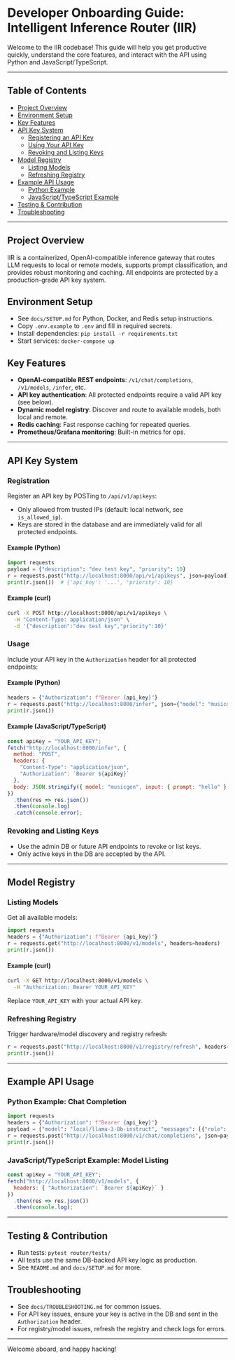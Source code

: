 # Developer Onboarding Guide: Intelligent Inference Router (IIR)

Welcome to the IIR codebase! This guide will help you get productive quickly, understand the core features, and interact with the API using Python and JavaScript/TypeScript.

---

## Table of Contents
- [Project Overview](#project-overview)
- [Environment Setup](#environment-setup)
- [Key Features](#key-features)
- [API Key System](#api-key-system)
  - [Registering an API Key](#registering-an-api-key)
  - [Using Your API Key](#using-your-api-key)
  - [Revoking and Listing Keys](#revoking-and-listing-keys)
- [Model Registry](#model-registry)
  - [Listing Models](#listing-models)
  - [Refreshing Registry](#refreshing-registry)
- [Example API Usage](#example-api-usage)
  - [Python Example](#python-example)
  - [JavaScript/TypeScript Example](#javascripttypescript-example)
- [Testing & Contribution](#testing--contribution)
- [Troubleshooting](#troubleshooting)

---

## Project Overview
IIR is a containerized, OpenAI-compatible inference gateway that routes LLM requests to local or remote models, supports prompt classification, and provides robust monitoring and caching. All endpoints are protected by a production-grade API key system.

## Environment Setup
- See `docs/SETUP.md` for Python, Docker, and Redis setup instructions.
- Copy `.env.example` to `.env` and fill in required secrets.
- Install dependencies: `pip install -r requirements.txt`
- Start services: `docker-compose up`

## Key Features
- **OpenAI-compatible REST endpoints**: `/v1/chat/completions`, `/v1/models`, `/infer`, etc.
- **API key authentication**: All protected endpoints require a valid API key (see below).
- **Dynamic model registry**: Discover and route to available models, both local and remote.
- **Redis caching**: Fast response caching for repeated queries.
- **Prometheus/Grafana monitoring**: Built-in metrics for ops.

---

## API Key System

### Registration
Register an API key by POSTing to `/api/v1/apikeys`:
- Only allowed from trusted IPs (default: local network, see `is_allowed_ip`).
- Keys are stored in the database and are immediately valid for all protected endpoints.

#### Example (Python)
```python
import requests
payload = {"description": "dev test key", "priority": 10}
r = requests.post("http://localhost:8000/api/v1/apikeys", json=payload)
print(r.json())  # {'api_key': '...', 'priority': 10}
```

#### Example (curl)
```bash
curl -X POST http://localhost:8000/api/v1/apikeys \
  -H "Content-Type: application/json" \
  -d '{"description":"dev test key","priority":10}'
```

### Usage
Include your API key in the `Authorization` header for all protected endpoints:

#### Example (Python)
```python
headers = {"Authorization": f"Bearer {api_key}"}
r = requests.post("http://localhost:8000/infer", json={"model": "musicgen", "input": {"prompt": "hello"}}, headers=headers)
print(r.json())
```

#### Example (JavaScript/TypeScript)
```js
const apiKey = "YOUR_API_KEY";
fetch("http://localhost:8000/infer", {
  method: "POST",
  headers: {
    "Content-Type": "application/json",
    "Authorization": `Bearer ${apiKey}`
  },
  body: JSON.stringify({ model: "musicgen", input: { prompt: "hello" } })
})
  .then(res => res.json())
  .then(console.log)
  .catch(console.error);
```

### Revoking and Listing Keys
- Use the admin DB or future API endpoints to revoke or list keys.
- Only active keys in the DB are accepted by the API.

---

## Model Registry

### Listing Models
Get all available models:
```python
import requests
headers = {"Authorization": f"Bearer {api_key}"}
r = requests.get("http://localhost:8000/v1/models", headers=headers)
print(r.json())
```

#### Example (curl)
```bash
curl -X GET http://localhost:8000/v1/models \
  -H "Authorization: Bearer YOUR_API_KEY"
```
Replace `YOUR_API_KEY` with your actual API key.

### Refreshing Registry
Trigger hardware/model discovery and registry refresh:
```python
r = requests.post("http://localhost:8000/v1/registry/refresh", headers=headers)
print(r.json())
```

---

## Example API Usage

### Python Example: Chat Completion
```python
import requests
headers = {"Authorization": f"Bearer {api_key}"}
payload = {"model": "local/llama-3-8b-instruct", "messages": [{"role": "user", "content": "Hello!"}]}
r = requests.post("http://localhost:8000/v1/chat/completions", json=payload, headers=headers)
print(r.json())
```

### JavaScript/TypeScript Example: Model Listing
```js
const apiKey = "YOUR_API_KEY";
fetch("http://localhost:8000/v1/models", {
  headers: { "Authorization": `Bearer ${apiKey}` }
})
  .then(res => res.json())
  .then(console.log);
```

---

## Testing & Contribution
- Run tests: `pytest router/tests/`
- All tests use the same DB-backed API key logic as production.
- See `README.md` and `docs/SETUP.md` for more.

## Troubleshooting
- See `docs/TROUBLESHOOTING.md` for common issues.
- For API key issues, ensure your key is active in the DB and sent in the `Authorization` header.
- For registry/model issues, refresh the registry and check logs for errors.

---

Welcome aboard, and happy hacking!
